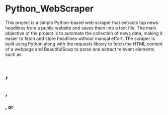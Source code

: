 # Python_WebScraper
This project is a simple Python-based web scraper that extracts top news headlines from a public website and saves them into a text file. The main objective of the project is to automate the collection of news data, making it easier to fetch and store headlines without manual effort. The scraper is built using Python along with the requests library to fetch the HTML content of a webpage and BeautifulSoup to parse and extract relevant elements such as <h1>, <h2>, <h3>, or <title> tags. The collected headlines are then written into a headlines.txt file for later use or reference.

To run the project, you need to have Python installed along with the required dependencies, which can be installed using pip install requests beautifulsoup4. Once set up, the script news_scraper.py can be executed directly, and it will generate an output file containing the scraped headlines. This project demonstrates the fundamentals of web scraping, HTML parsing, and file handling in Python. It is a useful exercise for beginners who want to learn about automating data collection from websites using open-source tools.

The outcome of this project is a lightweight automation tool that showcases how Python can be applied in real-world scenarios like news aggregation, data collection, and text processing.
